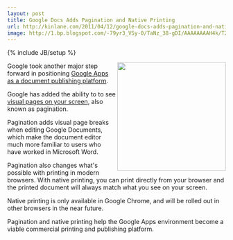 ```yaml
---
layout: post
title: Google Docs Adds Pagination and Native Printing
url: http://kinlane.com/2011/04/12/google-docs-adds-pagination-and-native-printing/
image: http://1.bp.blogspot.com/-79yr3_VSy-0/TaNz_38-gDI/AAAAAAAAH4k/T2EtQ8ay7M0/Advice+to+youth_pic+1.png
---
```

{% include JB/setup %}
<p>
     <img src="http://1.bp.blogspot.com/-79yr3_VSy-0/TaNz_38-gDI/AAAAAAAAH4k/T2EtQ8ay7M0/Advice+to+youth_pic+1.png"  width="250" align="right" />Google took another major step forward in positioning <a href="http://www.kinlane.com/2011/02/google-docs-as-a-publishing-platform/" target="_bank">Google Apps as a document publishing platform</a>.
</p>

<p>
     Google has added the ability to to see <a title="visual pages on your screen" href="http://googleblog.blogspot.com/2011/04/pagination-comes-to-google-docs.html">visual pages on your screen</a>, also known as pagination.
</p>

<p>
     Pagination adds visual page breaks when editing Google Documents, which make the document editor much more familiar to users who have worked in Microsoft Word.
</p>

<p>
     Pagination also changes what's possible with printing in modern browsers. With native printing, you can print directly from your browser and the printed document will always match what you see on your screen.
</p>

<p>
     Native printing is only available in Google Chrome, and will be rolled out in other browsers in the near future.
</p>

<p>
     Pagination and native printing help the Google Apps environment become a viable commercial printing and publishing platform.
</p>